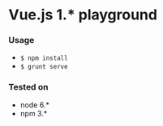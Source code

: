 # Vue.js 1.* playground

### Usage

* `$ npm install`
* `$ grunt serve`

### Tested on

* node 6.*
* npm 3.*
